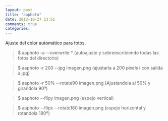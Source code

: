 ```yaml
---
layout: post
title: "aaphoto"
date: 2013-10-27 13:51
comments: true
categories: 
---
```

Ajuste del color automático para fotos. 

>$ aaphoto -a --overwrite * (autoajuste y sobreescribiendo todas las fotos del directorio) 

>$ aaphoto -r 200 --jpg imagen.png (ajustarla a 200 pixels i con salida a jpg) 

>$ aaphoto -r 50% --rotate90 imagen.png (Ajustandola al 50% y girandola 90ª) 

>$ aaphoto --flipy imagen.png (espejo vertical) 

>$ aaphoto --flipx --rotate180 imagen.png (espejo horizontal y rotandola 180º)

